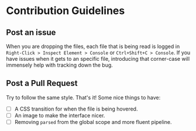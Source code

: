 
# Contribution Guidelines

## Post an issue
When you are dropping the files, each file that is being read is logged in `Right-Click > Inspect Element > Console` or `Ctrl+Shift+C > Console`. If you have issues when it gets to an specific file, introducing that corner-case will immensely help with tracking down the bug.

## Post a Pull Request
Try to follow the same style. That's it! Some nice things to have:

- [ ] A CSS transition for when the file is being hovered.
- [ ] An image to make the interface nicer.
- [ ] Removing `parsed` from the global scope and more fluent pipeline.
